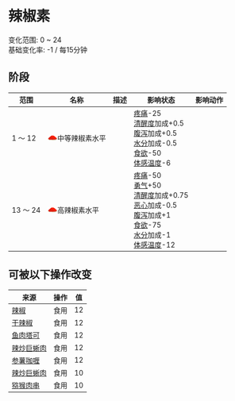 # 辣椒素  
变化范围: 0 ~ 24  
基础变化率: -1 / 每15分钟  
## 阶段  
范围  |  名称  |  描述  |  影响状态  |  影响动作  
----  |  ----  |  ----  |  ----  |  ----  
1 ～ 12  |  <img decoding="async" src="Sprite/ChiliPowder.png" href="a.md" style="max-width:20px;max-height:20px;">中等辣椒素水平  |    |  [疼痛](Pain.md)-25<br>[清醒度](Wakefulness.md)加成+0.5<br>[腹泻](Diarrhoea.md)加成+0.5<br>[水分](Hydration.md)加成-0.5<br>[食欲](Appetite.md)-50<br>[体感温度](TemperaturePerceived.md)-6  |    
13 ～ 24  |  <img decoding="async" src="Sprite/ChiliPowder.png" href="a.md" style="max-width:20px;max-height:20px;">高辣椒素水平  |    |  [疼痛](Pain.md)-50<br>[勇气](Courage.md)+50<br>[清醒度](Wakefulness.md)加成+0.75<br>[恶心](Nausea.md)加成-0.5<br>[腹泻](Diarrhoea.md)加成+1<br>[食欲](Appetite.md)-75<br>[水分](Hydration.md)加成-1<br>[体感温度](TemperaturePerceived.md)-12  |    
## 可被以下操作改变  
来源  |  操作  |  值  
----  |  ----  |  ----  
[辣椒](Chilies.md)  |  食用  |  12  
[干辣椒](ChiliesDried.md)  |  食用  |  12  
[鱼肉塔可](FishTaco.md)  |  食用  |  12  
[辣炒巨蜥肉](LizardFry.md)  |  食用  |  12  
[参薯咖喱](YamCurry.md)  |  食用  |  12  
[辣炒巨蜥肉](LizardFry.md)  |  食用  |  10  
[猕猴肉串](MacaqueSkewers.md)  |  食用  |  10  
